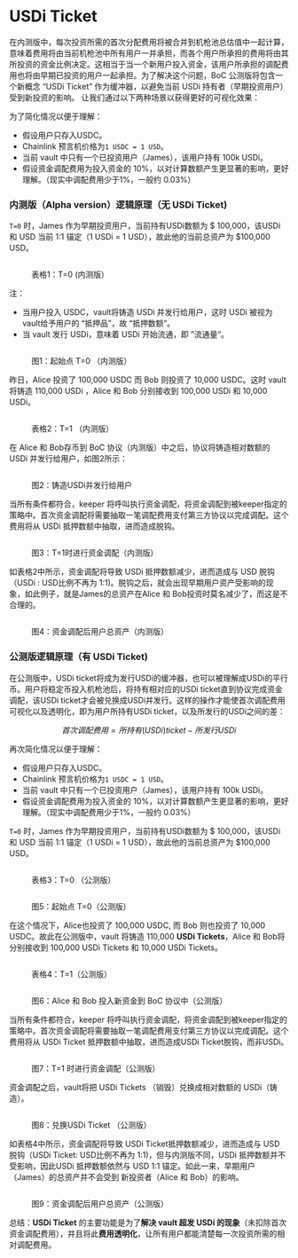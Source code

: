 # USDi Ticket

在内测版中，每次投资所需的首次分配费用将被合并到机枪池总估值中一起计算，意味着费用将由当前机枪池中所有用户一并承担，而各个用户所承担的费用将由其所投资的资金比例决定。这相当于当一个新用户投入资金，该用户所承担的调配费用也将由早期已投资的用户一起承担。为了解决这个问题，BoC 公测版将包含一个新概念 “USDi Ticket” 作为缓冲器，以避免当前 USDi 持有者（早期投资用户）受到新投资的影响。 让我们通过以下两种场景以获得更好的可视化效果：

为了简化情况以便于理解：

* 假设用户只存入USDC。
* Chainlink 预言机价格为`1 USDC = 1 USD`。
* 当前 vault 中只有一个已投资用户（James），该用户持有 100k USDi。
* 假设资金调配费用为投入资金的 10%，以对计算数额产生更显著的影响，更好理解。（现实中调配费用少于1%，一般约 0.03%）

### 内测版（Alpha version）逻辑原理（无 USDi Ticket)

`T=0` 时，James 作为早期投资用户，当前持有USDi数额为 $ 100,000，该USDi 和 USD 当前 1:1 锚定（1 USDi = 1 USD），故此他的当前总资产为 $100,000 USD。

<figure><img src="../../.gitbook/assets/Table1_Alpha_zh (1).png" alt=""><figcaption><p>表格1：T=0 (内测版）</p></figcaption></figure>

注：

* 当用户投入 USDC，vault将铸造 USDi 并发行给用户，这时 USDi 被视为 vault给予用户的 “抵押品”，故 “抵押数额”。
* 当 vault 发行 USDi，意味着 USDi 开始流通，即 ”流通量“。

<figure><img src="../../.gitbook/assets/Diagram1_Alpha_zh (1).png" alt=""><figcaption><p>图1：起始点 T=0 （内测版）</p></figcaption></figure>

昨日，Alice 投资了 100,000 USDC 而 Bob 则投资了 10,000 USDC。这时 vault 将铸造 110,000 USDi ，Alice 和 Bob 分别接收到 100,000 USDi 和 10,000 USDi。

<figure><img src="../../.gitbook/assets/Table2_Alpha_zh (1).png" alt=""><figcaption><p>表格2：T=1 （内测版）</p></figcaption></figure>

在 Alice 和 Bob存币到 BoC 协议（内测版）中之后，协议将铸造相对数额的 USDi 并发行给用户，如图2所示：

<figure><img src="../../.gitbook/assets/Diagram2_Alpha_zh.png" alt=""><figcaption><p>图2：铸造USDi并发行给用户</p></figcaption></figure>

当所有条件都符合，keeper 将呼叫执行资金调配，将资金调配到被keeper指定的策略中。首次资金调配将需要抽取一笔调配费用支付第三方协议以完成调配。这个费用将从 USDi 抵押数额中抽取，进而造成脱钩。

<figure><img src="../../.gitbook/assets/Diagram3_Alpha_zh.png" alt=""><figcaption><p>图3：T=1时进行资金调配（内测版）</p></figcaption></figure>

如表格2中所示，资金调配将导致 USDi 抵押数额减少，进而造成与 USD 脱钩（USDi : USD比例不再为 1:1)。脱钩之后，就会出现早期用户资产受影响的现象，如此例子，就是James的总资产在Alice 和 Bob投资时莫名减少了，而这是不合理的。

<figure><img src="../../.gitbook/assets/Diagram4_Alpha_zh (1).png" alt=""><figcaption><p>图4：资金调配后用户总资产（内测版）</p></figcaption></figure>

### 公测版逻辑原理（有 USDi Ticket)

在公测版中，USDi ticket将成为发行USDi的缓冲器，也可以被理解成USDi的平行币。用户将稳定币投入机枪池后，将持有相对应的USDi ticket直到协议完成资金调配，该USDi ticket才会被兑换成USDi并发行。这样的操作才能使首次调配费用可视化以及透明化，即为用户所持有USDi ticket，以及所发行的USDi之间的差：

$$
首次调配费用=所持有(USDi) ticket-所发行USDi
$$

再次简化情况以便于理解：

* 假设用户只存入USDC。
* Chainlink 预言机价格为`1 USDC = 1 USD`。
* 当前 vault 中只有一个已投资用户（James），该用户持有 100k USDi。
* 假设资金调配费用为投入资金的 10%，以对计算数额产生更显著的影响，更好理解。（现实中调配费用少于1%，一般约 0.03%）

`T=0` 时，James 作为早期投资用户，当前持有USDi数额为 $ 100,000，该USDi 和 USD 当前 1:1 锚定（1 USDi = 1 USD），故此他的当前总资产为 $100,000 USD。

<figure><img src="../../.gitbook/assets/Table3_Beta_zh.png" alt=""><figcaption><p>表格3：T=0 （公测版）</p></figcaption></figure>

<figure><img src="../../.gitbook/assets/Diagram5_Beta_zh (1).png" alt=""><figcaption><p>图5：起始点 T=0（公测版）</p></figcaption></figure>

在这个情况下，Alice也投资了 100,000 USDC, 而 Bob 则也投资了 10,000 USDC。故此在公测版中，vault 将铸造 110,000 **USDi Tickets**，Alice 和 Bob将分别接收到 100,000 USDi Tickets 和 10,000 USDi Tickets。

<figure><img src="../../.gitbook/assets/Table4_Beta_zh.png" alt=""><figcaption><p>表格4：T=1（公测版）</p></figcaption></figure>

<figure><img src="../../.gitbook/assets/Diagram6_Beta_zh.png" alt=""><figcaption><p>图6：Alice 和 Bob 投入新资金到 BoC 协议中（公测版）</p></figcaption></figure>

当所有条件都符合，keeper 将呼叫执行资金调配，将资金调配到被keeper指定的策略中。首次资金调配将需要抽取一笔调配费用支付第三方协议以完成调配。这个费用将从 USDi Ticket 抵押数额中抽取，进而造成USDi Ticket脱钩，而非USDi。

<figure><img src="../../.gitbook/assets/Diagram7_Beta_zh (1).png" alt=""><figcaption><p>图7：T=1 时进行资金调配（公测版）</p></figcaption></figure>

资金调配之后，vault将把 USDi Tickets （销毁）兑换成相对数额的 USDi（铸造）。

<figure><img src="../../.gitbook/assets/Diagram8_Beta_zh (1).png" alt=""><figcaption><p>图8：兑换USDi Ticket （公测版）</p></figcaption></figure>

如表格4中所示，资金调配将导致 USDi Ticket抵押数额减少，进而造成与 USD 脱钩（USDi Ticket: USD比例不再为 1:1)，但与内测版不同，USDi 抵押数额并不受影响，因此USDi 抵押数额依然与 USD 1:1 锚定。如此一来，早期用户（James）的总资产并不会受到 新投资者（Alice 和 Bob）的影响。

<figure><img src="../../.gitbook/assets/Diagram9_Beta_zh (1).png" alt=""><figcaption><p>图9：资金调配后用户总资产（公测版）</p></figcaption></figure>

总结：**USDi Ticket** 的主要功能是为了**解决 vault 超发 USDi 的现象**（未扣除首次资金调配费用），并且将此**费用透明化**，让所有用户都能清楚每一次投资所需的相对调配费用。&#x20;
